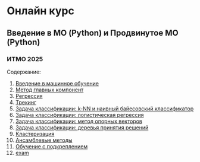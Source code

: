 # Онлайн курс
## Введение в МО (Python) и Продвинутое МО (Python) 
### ИТМО 2025

Содержание:

1.    [Введение в машинное обучение ](https://github.com/IVAN-SMIT/Introduction-to-ML-Python-and-Advanced-ML-Python--ITMO/tree/main/task1/)  
2.    [Метод главных компонент](https://github.com/IVAN-SMIT/Introduction-to-ML-Python-and-Advanced-ML-Python--ITMO/tree/main/task2/)  
3.    [Регрессия](https://github.com/IVAN-SMIT/Introduction-to-ML-Python-and-Advanced-ML-Python--ITMO/tree/main/task3/) 
4.    [Трекинг](https://github.com/IVAN-SMIT/Introduction-to-ML-Python-and-Advanced-ML-Python--ITMO/tree/main/task4/)    
5.    [Задача классификации: k-NN и наивный байесовский классификатор](https://github.com/IVAN-SMIT/Introduction-to-ML-Python-and-Advanced-ML-Python--ITMO/tree/main/task5/) 
6.   [Задача классификации: логистическая регрессия]()
7.   [Задача классификации: метод опорных векторов]()
8.   [Задача классификации: деревья принятия решений]()
9.   [Кластеризация]()
10.   [Ансамблевые методы ]()
11.   [Обучение с подкреплением]()
12.   [exam]()
    
